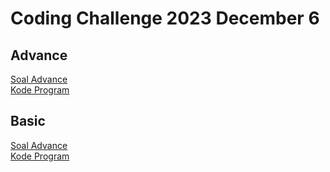 # Coding Challenge 2023 December 6

## Advance

[Soal Advance](advance.png) <br>
[Kode Program](advance.go)

## Basic

[Soal Advance](basic.png) <br>
[Kode Program](basic.go)